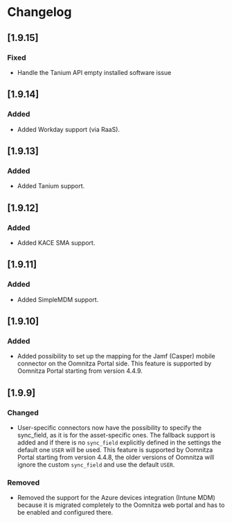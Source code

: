 # Changelog

## [1.9.15]

### Fixed

- Handle the Tanium API empty installed software issue

## [1.9.14]

### Added

- Added Workday support (via RaaS).

## [1.9.13]

### Added

- Added Tanium support.

## [1.9.12]

### Added

- Added KACE SMA support.

## [1.9.11]

### Added

- Added SimpleMDM support.

## [1.9.10]

### Added

- Added possibility to set up the mapping for the Jamf (Casper) mobile connector on the Oomnitza Portal side. This feature is supported by Oomnitza Portal starting from version 4.4.9.

## [1.9.9]

### Changed

- User-specific connectors now have the possibility to specify the sync_field, as it is for the asset-specific ones. The fallback support is added and if there is no `sync_field` explicitly defined in 
the settings the default one `USER` will be used. This feature is supported by Oomnitza Portal starting from version 4.4.8, the older versions of Oomnitza will ignore the custom `sync_field` and use 
the default `USER`.

### Removed

- Removed the support for the Azure devices integration (Intune MDM) because it is migrated completely to the Oomnitza web portal and has to be enabled and configured there. 
